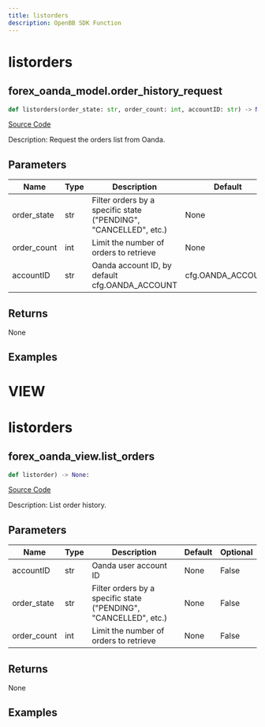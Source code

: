 ```yaml
---
title: listorders
description: OpenBB SDK Function
---
```

# listorders

## forex_oanda_model.order_history_request

```python
def listorders(order_state: str, order_count: int, accountID: str) -> None:
```
[Source Code](https://github.com/OpenBB-finance/OpenBBTerminal/tree/main/openbb_terminal/forex/oanda/oanda_model.py#L224)

Description: Request the orders list from Oanda.

## Parameters

| Name | Type | Description | Default | Optional |
| ---- | ---- | ----------- | ------- | -------- |
| order_state | str | Filter orders by a specific state ("PENDING", "CANCELLED", etc.) | None | False |
| order_count | int | Limit the number of orders to retrieve | None | False |
| accountID | str | Oanda account ID, by default cfg.OANDA_ACCOUNT | cfg.OANDA_ACCOUNT | True |

## Returns

None

## Examples




# VIEW

# listorders

## forex_oanda_view.list_orders

```python
def listorder) -> None:
```
[Source Code](https://github.com/OpenBB-finance/OpenBBTerminal/tree/main/openbb_terminal/decorators.py#L155)

Description: List order history.

## Parameters

| Name | Type | Description | Default | Optional |
| ---- | ---- | ----------- | ------- | -------- |
| accountID | str | Oanda user account ID | None | False |
| order_state | str | Filter orders by a specific state ("PENDING", "CANCELLED", etc.) | None | False |
| order_count | int | Limit the number of orders to retrieve | None | False |

## Returns

None

## Examples

